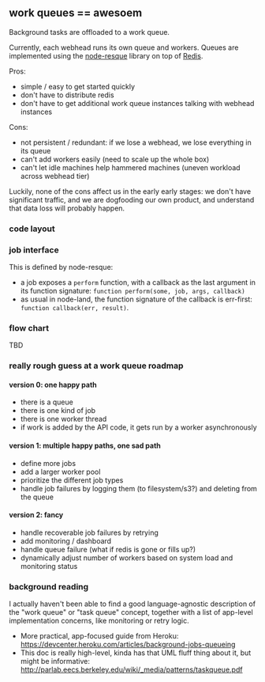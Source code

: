## work queues == awesoem

Background tasks are offloaded to a work queue.

Currently, each webhead runs its own queue and workers. Queues are implemented using the [node-resque](https://github.com/taskrabbit/node-resque) library on top of [Redis](http://redis.io/).

Pros:
- simple / easy to get started quickly
- don't have to distribute redis
- don't have to get additional work queue instances talking with webhead instances

Cons:
- not persistent / redundant: if we lose a webhead, we lose everything in its queue
- can't add workers easily (need to scale up the whole box)
- can't let idle machines help hammered machines (uneven workload across webhead tier)

Luckily, none of the cons affect us in the early early stages: we don't have significant traffic, and we are dogfooding our own product, and understand that data loss will probably happen.

### code layout

### job interface

This is defined by node-resque:
- a job exposes a `perform` function, with a callback as the last argument in its function signature: `function perform(some, job, args, callback)`
- as usual in node-land, the function signature of the callback is err-first: `function callback(err, result)`.

### flow chart

TBD

### really rough guess at a work queue roadmap

#### version 0: one happy path

- there is a queue
- there is one kind of job
- there is one worker thread
- if work is added by the API code, it gets run by a worker asynchronously

#### version 1: multiple happy paths, one sad path

- define more jobs
- add a larger worker pool
- prioritize the different job types
- handle job failures by logging them (to filesystem/s3?) and deleting from the queue

#### version 2: fancy

- handle recoverable job failures by retrying
- add monitoring / dashboard
- handle queue failure (what if redis is gone or fills up?)
- dynamically adjust number of workers based on system load and monitoring status

### background reading

I actually haven't been able to find a good language-agnostic description of the "work queue" or "task queue" concept, together with a list of app-level implementation concerns, like monitoring or retry logic.

- More practical, app-focused guide from Heroku: https://devcenter.heroku.com/articles/background-jobs-queueing
- This doc is really high-level, kinda has that UML fluff thing about it, but might be informative: http://parlab.eecs.berkeley.edu/wiki/_media/patterns/taskqueue.pdf

